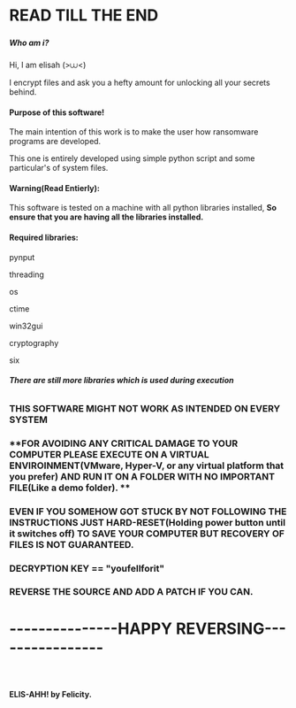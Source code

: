 # **READ TILL THE END**

##### 

##### **Who am i?**

Hi, I am elisah (>⩊<)

I encrypt files and ask you a hefty amount for unlocking all your secrets behind.





#### **Purpose of this software!**

The main intention of this work is to make the user how ransomware programs are developed. 

This one is entirely developed using simple python script and some particular's of system files.





#### **Warning(Read Entierly):**

This software is tested on a machine with all python libraries installed, **So ensure that you are having all the libraries installed.**





#### **Required libraries:**

pynput

threading

os 

ctime

win32gui

cryptography

six

###### **There are still more libraries which is used during execution**



## 

### **THIS SOFTWARE MIGHT NOT WORK AS INTENDED ON EVERY SYSTEM** 

### 

### **FOR AVOIDING ANY CRITICAL DAMAGE TO YOUR COMPUTER PLEASE EXECUTE ON A VIRTUAL ENVIROINMENT(VMware, Hyper-V, or any virtual platform that you prefer) AND RUN IT ON A FOLDER WITH NO IMPORTANT FILE(Like a demo folder). **
### **EVEN IF YOU SOMEHOW GOT STUCK BY NOT FOLLOWING THE INSTRUCTIONS JUST HARD-RESET(Holding power button until it switches off) TO SAVE YOUR COMPUTER BUT RECOVERY OF FILES IS NOT GUARANTEED.**

### 

### **DECRYPTION KEY == "youfellforit"**

### 

### **REVERSE THE SOURCE AND ADD A PATCH IF YOU CAN.**







#  **---------------HAPPY REVERSING----------------**









### &nbsp;

**ELIS-AHH! by Felicity.**







